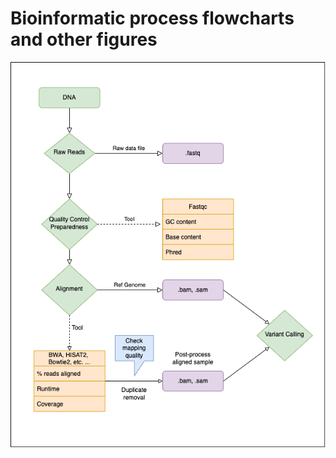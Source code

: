 # Bioinformatic process flowcharts and other figures
![plot](./BioPopWorkshop_SeqQC_Flowchart.drawio.png)
